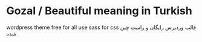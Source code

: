 # Gozal / Beautiful meaning in Turkish 
wordpress theme free for all
use sass for css
قالب وردپرس رایگان و راست چین شده
